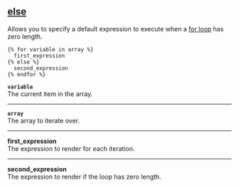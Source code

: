 ## [else](https://shopify.dev/docs/api/liquid/tags/iteration-else)

Allows you to specify a default expression to execute when a [for loop](https://shopify.dev/docs/api/liquid/tags/for) has zero length.

```liquid
{% for variable in array %}
  first_expression
{% else %}
  second_expression
{% endfor %}
```

**`variable`**  
The current item in the array.

---

**`array`**  
The array to iterate over.

---

**first_expression**  
The expression to render for each iteration.

---

**second_expression**  
The expression to render if the loop has zero length.
